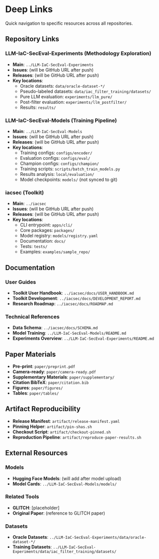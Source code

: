 # Deep Links

Quick navigation to specific resources across all repositories.

## Repository Links

### LLM-IaC-SecEval-Experiments (Methodology Exploration)
- **Main**: `../LLM-IaC-SecEval-Experiments`
- **Issues**: (will be GitHub URL after push)
- **Releases**: (will be GitHub URL after push)
- **Key locations**:
  - Oracle datasets: `data/oracle-dataset-*/`
  - Pseudo-labeled datasets: `data/iac_filter_training/datasets/`
  - Pure LLM evaluation: `experiments/llm_pure/`
  - Post-filter evaluation: `experiments/llm_postfilter/`
  - Results: `results/`

### LLM-IaC-SecEval-Models (Training Pipeline)
- **Main**: `../LLM-IaC-SecEval-Models`
- **Issues**: (will be GitHub URL after push)
- **Releases**: (will be GitHub URL after push)
- **Key locations**:
  - Training configs: `configs/encoder/`
  - Evaluation configs: `configs/eval/`
  - Champion configs: `configs/champion/`
  - Training scripts: `scripts/batch_train_models.py`
  - Results analysis: `local/evaluation/`
  - Model checkpoints: `models/` (not synced to git)

### iacsec (Toolkit)
- **Main**: `../iacsec`
- **Issues**: (will be GitHub URL after push)
- **Releases**: (will be GitHub URL after push)
- **Key locations**:
  - CLI entrypoint: `apps/cli/`
  - Core packages: `packages/`
  - Model registry: `models/registry.yaml`
  - Documentation: `docs/`
  - Tests: `tests/`
  - Examples: `examples/sample_repo/`

## Documentation

### User Guides
- **Toolkit User Handbook**: `../iacsec/docs/USER_HANDBOOK.md`
- **Toolkit Development**: `../iacsec/docs/DEVELOPMENT_REPORT.md`
- **Research Roadmap**: `../iacsec/docs/ROADMAP.md`

### Technical References
- **Data Schema**: `../iacsec/docs/SCHEMA.md`
- **Model Training**: `../LLM-IaC-SecEval-Models/README.md`
- **Experiments Overview**: `../LLM-IaC-SecEval-Experiments/README.md`

## Paper Materials

- **Pre-print**: `paper/preprint.pdf`
- **Camera-ready**: `paper/camera-ready.pdf`
- **Supplementary Materials**: `paper/supplementary/`
- **Citation BibTeX**: `paper/citation.bib`
- **Figures**: `paper/figures/`
- **Tables**: `paper/tables/`

## Artifact Reproducibility

- **Release Manifest**: `artifact/release-manifest.yaml`
- **Pinning Helper**: `artifact/pin-shas.sh`
- **Checkout Script**: `artifact/checkout-pinned.sh`
- **Reproduction Pipeline**: `artifact/reproduce-paper-results.sh`

## External Resources

### Models
- **Hugging Face Models**: (will add after model upload)
- **Model Cards**: `../LLM-IaC-SecEval-Models/models/`

### Related Tools
- **GLITCH**: [placeholder]
- **Original Paper**: (reference to GLITCH paper)

### Datasets
- **Oracle Datasets**: `../LLM-IaC-SecEval-Experiments/data/oracle-dataset-*/`
- **Training Datasets**: `../LLM-IaC-SecEval-Experiments/data/iac_filter_training/datasets/`

